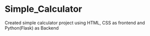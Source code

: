 # Simple_Calculator
Created simple calculator project using HTML, CSS as frontend and Python(Flask) as Backend
